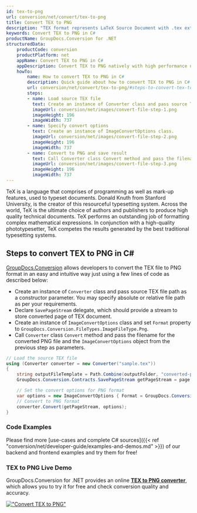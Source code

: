 ```yaml
---
id: tex-to-png
url: conversion/net/convert/tex-to-png
title: Convert TEX to PNG
description: "TEX format represents LaTeX Source Document with .tex extension. Learn how to convert TEX to PNG file programmatically in C# language using GroupDocs.Conversion for .NET library."
keywords: Convert TEX to PNG in C#
productName: GroupDocs.Conversion for .NET
structuredData:
    productCode: conversion
    productPlatform: net
    appName: Convert TEX to PNG in C#
    appDescription: Convert TEX to PNG natively with high performance using C# language and server side GroupDocs.Conversion for .NET APIs, without the use of any software like Microsoft or Open Office.
    howTo:
        name: How to convert TEX to PNG in C# 
        description: Quick guide about how to convert TEX to PNG in C# with high performance and accuracy.
        url: conversion/net/convert/tex-to-png/#steps-to-convert-tex-to-png-in-c
        steps:
        - name: Load source TEX file 
          text: Create an instance of Converter class and pass source TEX file path as a constructor parameter. You may specify absolute or relative file path as per your requirements. 
          imageUrl: conversion/net/images/convert-file-step-1.png
          imageHeight: 196
          imageWidth: 737
        - name: Specify convert options 
          text: Create an instance of ImageConvertOptions class.
          imageUrl: conversion/net/images/convert-file-step-2.png
          imageHeight: 196
          imageWidth: 737
        - name: Convert to PNG and save result 
          text: Call Converter class Convert method and pass the filename for the converted HTML file and the ImageConvertOptions object from the previous step as parameters.
          imageUrl: conversion/net/images/convert-file-step-3.png
          imageHeight: 196
          imageWidth: 737
---
```


TeX is a language that comprises of programming as well as mark-up features, used to typeset documents. Donald Knuth from Stanford University, is the creator of this resourceful typesetting system. Across the world, TeX is the ultimate choice of authors and publishers to produce high quality technical documents. TeX performs an outstanding job of formatting complex mathematical expressions. In conjunction with a high-quality phototypesetter, TeX competes the results generated by the best traditional typesetting systems.

## Steps to convert TEX to PNG in C#

[GroupDocs.Conversion](https://products.groupdocs.com/conversion/net) allows developers to convert the TEX file to PNG format in an easy and intuitive way just using a few lines of code as described below:

* Create an instance of `Converter` class and pass source TEX file path as a constructor parameter. You may specify absolute or relative file path as per your requirements. 
* Declare `SavePageStream` delegate, which should provide a stream to store converted page of TEX document.
* Create an instance of `ImageConvertOptions` class and set `Format` property to `GroupDocs.Conversion.FileTypes.ImageFileType.Png`.
* Call `Converter` class `Convert` method and pass the filename for the converted PNG file and the `ImageConvertOptions` object from the previous step as parameters.

```csharp
// Load the source TEX file
using (Converter converter = new Converter("sample.tex"))
{
    string outputFileTemplate = Path.Combine(outputFolder, "converted-page-{0}.png");
    GroupDocs.Conversion.Contracts.SavePageStream getPageStream = page => new FileStream(string.Format(outputFileTemplate, page), FileMode.Create);

    // Set the convert options for PNG format
    var options = new ImageConvertOptions { Format = GroupDocs.Conversion.FileTypes.ImageFileType.Png };   
    // Convert to PNG format
    converter.Convert(getPageStream, options);
}
```

### Code Examples

Please find more [use-cases and complete C# sources]({{< ref "conversion/net/developer-guide/examples-and-demos.md" >}}) of our backend and frontend examples and try them for free!

### TEX to PNG Live Demo

GroupDocs.Conversion for .NET provides an online [**TEX to PNG converter**](https://products.groupdocs.app/conversion/tex-to-png), which allows you to try it for free and check conversion quality and accuracy.

[!["Convert TEX to PNG"](conversion/net/images/convert-to-png/convert-tex-to-png.png)](https://products.groupdocs.app/conversion/tex-to-png)